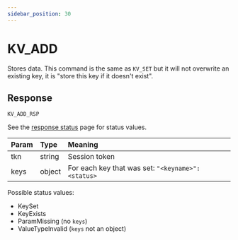 ```yaml
---
sidebar_position: 30
---
```


# KV_ADD
Stores data. This command is the same as `KV_SET` but it will not overwrite an existing key, it is "store this key if it doesn't exist".


## Response

`KV_ADD_RSP`

See the [response status](./../Statuses) page for status values.


|Param|Type|Meaning|
|:---|:---|:---|
|tkn|string|Session token|
|keys|object|For each key that was set: `"<keyname>":<status>`|


Possible status values:

- KeySet
- KeyExists
- ParamMissing (no `keys`)
- ValueTypeInvalid (`keys` not an object)
